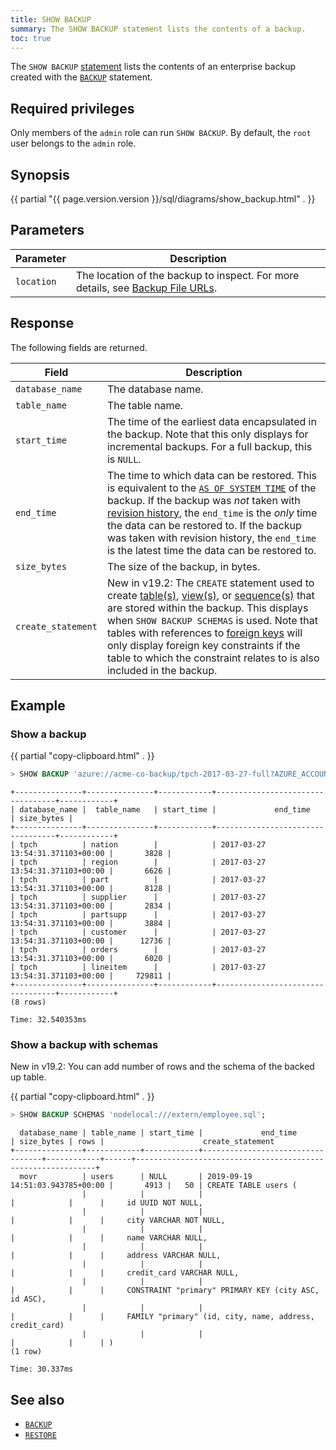 ```yaml
---
title: SHOW BACKUP
summary: The SHOW BACKUP statement lists the contents of a backup.
toc: true
---
```


The `SHOW BACKUP` [statement](sql-statements.html) lists the contents of an enterprise backup created with the [`BACKUP`](backup.html) statement.

## Required privileges

Only members of the `admin` role can run `SHOW BACKUP`. By default, the `root` user belongs to the `admin` role.

## Synopsis

<div>
  {{ partial "{{ page.version.version }}/sql/diagrams/show_backup.html" . }}
</div>

## Parameters

Parameter | Description
----------|------------
`location` | The location of the backup to inspect. For more details, see [Backup File URLs](backup.html#backup-file-urls).

## Response

The following fields are returned.

Field | Description
------|------------
`database_name` | The database name.
`table_name` | The table name.
`start_time` | The time of the earliest data encapsulated in the backup. Note that this only displays for incremental backups. For a full backup, this is `NULL`.
`end_time` | The time to which data can be restored. This is equivalent to the [`AS OF SYSTEM TIME`](as-of-system-time.html) of the backup. If the backup was _not_ taken with [revision history](backup.html#backups-with-revision-history), the `end_time` is the _only_ time the data can be restored to. If the backup was taken with revision history, the `end_time` is the latest time the data can be restored to.
`size_bytes` | The size of the backup, in bytes.
`create_statement` | <span class="version-tag">New in v19.2:</span> The `CREATE` statement used to create [table(s)](create-table.html), [view(s)](create-view.html), or [sequence(s)](create-sequence.html) that are stored within the backup. This displays when `SHOW BACKUP SCHEMAS` is used. Note that tables with references to [foreign keys](foreign-key.html) will only display foreign key constraints if the table to which the constraint relates to is also included in the backup.

## Example

### Show a backup

{{ partial "copy-clipboard.html" . }}
~~~ sql
> SHOW BACKUP 'azure://acme-co-backup/tpch-2017-03-27-full?AZURE_ACCOUNT_KEY=hash&AZURE_ACCOUNT_NAME=acme-co';
~~~

~~~
+---------------+---------------+------------+----------------------------------+------------+
| database_name |  table_name   | start_time |             end_time             | size_bytes |
+---------------+---------------+------------+----------------------------------+------------+
| tpch          | nation        |            | 2017-03-27 13:54:31.371103+00:00 |       3828 |
| tpch          | region        |            | 2017-03-27 13:54:31.371103+00:00 |       6626 |
| tpch          | part          |            | 2017-03-27 13:54:31.371103+00:00 |       8128 |
| tpch          | supplier      |            | 2017-03-27 13:54:31.371103+00:00 |       2834 |
| tpch          | partsupp      |            | 2017-03-27 13:54:31.371103+00:00 |       3884 |
| tpch          | customer      |            | 2017-03-27 13:54:31.371103+00:00 |      12736 |
| tpch          | orders        |            | 2017-03-27 13:54:31.371103+00:00 |       6020 |
| tpch          | lineitem      |            | 2017-03-27 13:54:31.371103+00:00 |     729811 |
+---------------+---------------+------------+----------------------------------+------------+
(8 rows)

Time: 32.540353ms
~~~

### Show a backup with schemas

<span class="version-tag">New in v19.2:</span> You can add number of rows and the schema of the backed up table.

{{ partial "copy-clipboard.html" . }}
~~~ sql
> SHOW BACKUP SCHEMAS 'nodelocal:///extern/employee.sql';
~~~

~~~
  database_name | table_name | start_time |             end_time             | size_bytes | rows |                      create_statement
+---------------+------------+------------+----------------------------------+------------+------+-------------------------------------------------------------+
  movr          | users      | NULL       | 2019-09-19 14:51:03.943785+00:00 |       4913 |   50 | CREATE TABLE users (
                |            |            |                                  |            |      |     id UUID NOT NULL,
                |            |            |                                  |            |      |     city VARCHAR NOT NULL,
                |            |            |                                  |            |      |     name VARCHAR NULL,
                |            |            |                                  |            |      |     address VARCHAR NULL,
                |            |            |                                  |            |      |     credit_card VARCHAR NULL,
                |            |            |                                  |            |      |     CONSTRAINT "primary" PRIMARY KEY (city ASC, id ASC),
                |            |            |                                  |            |      |     FAMILY "primary" (id, city, name, address, credit_card)
                |            |            |                                  |            |      | )
(1 row)

Time: 30.337ms
~~~

## See also

- [`BACKUP`](backup.html)
- [`RESTORE`](restore.html)
